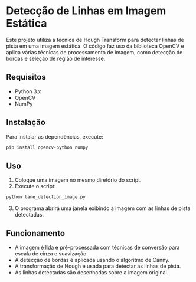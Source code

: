 # Detecção de Linhas em Imagem Estática

Este projeto utiliza a técnica de Hough Transform para detectar linhas de pista em uma imagem estática. O código faz uso da biblioteca OpenCV e aplica várias técnicas de processamento de imagem, como detecção de bordas e seleção de região de interesse.

## Requisitos

- Python 3.x
- OpenCV
- NumPy

## Instalação

Para instalar as dependências, execute:

```bash
pip install opencv-python numpy
```

## Uso

1. Coloque uma imagem no mesmo diretório do script.
2. Execute o script:

```bash
python lane_detection_image.py
```

3. O programa abrirá uma janela exibindo a imagem com as linhas de pista detectadas.

## Funcionamento

- A imagem é lida e pré-processada com técnicas de conversão para escala de cinza e suavização.
- A detecção de bordas é aplicada usando o algoritmo de Canny.
- A transformação de Hough é usada para detectar as linhas de pista.
- As linhas detectadas são desenhadas sobre a imagem original.